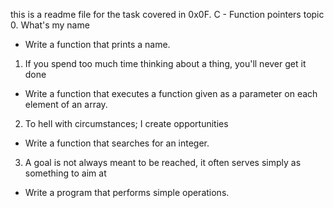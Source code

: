 this is a readme file for the task covered in  0x0F. C - Function pointers topic
0. What's my name
- Write a function that prints a name.
1. If you spend too much time thinking about a thing, you'll never get it done
- Write a function that executes a function given as a parameter on each element of an array.
2. To hell with circumstances; I create opportunities
- Write a function that searches for an integer.
3. A goal is not always meant to be reached, it often serves simply as something to aim at
- Write a program that performs simple operations.
